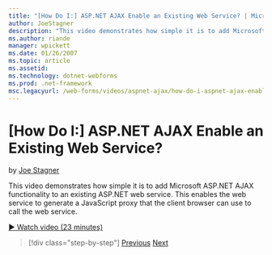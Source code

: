 ```yaml
---
title: "[How Do I:] ASP.NET AJAX Enable an Existing Web Service? | Microsoft Docs"
author: JoeStagner
description: "This video demonstrates how simple it is to add Microsoft ASP.NET AJAX functionality to an existing ASP.NET web service. This enables the web service to gene..."
ms.author: riande
manager: wpickett
ms.date: 01/26/2007
ms.topic: article
ms.assetid: 
ms.technology: dotnet-webforms
ms.prod: .net-framework
msc.legacyurl: /web-forms/videos/aspnet-ajax/how-do-i-aspnet-ajax-enable-an-existing-web-service
---
```

[How Do I:] ASP.NET AJAX Enable an Existing Web Service?
====================
by [Joe Stagner](https://github.com/JoeStagner)

This video demonstrates how simple it is to add Microsoft ASP.NET AJAX functionality to an existing ASP.NET web service. This enables the web service to generate a JavaScript proxy that the client browser can use to call the web service.

[&#9654; Watch video (23 minutes)](https://channel9.msdn.com/Blogs/ASP-NET-Site-Videos/how-do-i-aspnet-ajax-enable-an-existing-web-service)

>[!div class="step-by-step"] [Previous](how-do-i-add-aspnet-ajax-features-to-an-existing-web-application.md) [Next](how-do-i-use-the-aspnet-ajax-client-library-controls.md)